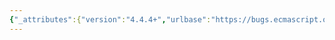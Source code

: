 ```yaml
---
{"_attributes":{"version":"4.4.4+","urlbase":"https://bugs.ecmascript.org/","maintainer":"dherman@mozilla.com"},"bug":{"bug_id":1248,"creation_ts":"2013-02-12 05:35:00 -0800","short_desc":"Static/Class Side Methods (add to spec)","delta_ts":"2013-03-08 14:44:20 -0800","product":"Draft for 6th Edition","component":"new feature","version":"Rev 13: December 21, 2012 Draft","rep_platform":"All","op_sys":"All","bug_status":"RESOLVED","resolution":"FIXED","priority":"Normal","bug_severity":"enhancement","everconfirmed":true,"reporter":{"uid":"waldron.rick","name":"Rick Waldron"},"assigned_to":{"uid":"allen","name":"Allen Wirfs-Brock"},"long_desc":[{"commentid":3188,"comment_count":0,"who":{"uid":"waldron.rick","name":"Rick Waldron"},"bug_when":"2013-02-12 05:35:37 -0800","thetext":"Per Jan 2013 resolution:\n\nAdd to spec: http://wiki.ecmascript.org/doku.php?id=strawman:class_method_syntax\n\n----------------------------\nClassElement:\n  MethodDefinition\n  \"static\" MethodDefinition\n----------------------------\n\nhttps://github.com/rwldrn/tc39-notes/blob/master/es6/2013-01/jan-30.md#staticclass-side-methods"},{"commentid":3273,"comment_count":1,"who":{"uid":"allen","name":"Allen Wirfs-Brock"},"bug_when":"2013-03-05 16:48:17 -0800","thetext":"fixed in rev 14 editor's draft"},{"commentid":3349,"comment_count":2,"who":{"uid":"allen","name":"Allen Wirfs-Brock"},"bug_when":"2013-03-08 14:44:20 -0800","thetext":"in Rev 14 draft"}]}}
---
```

